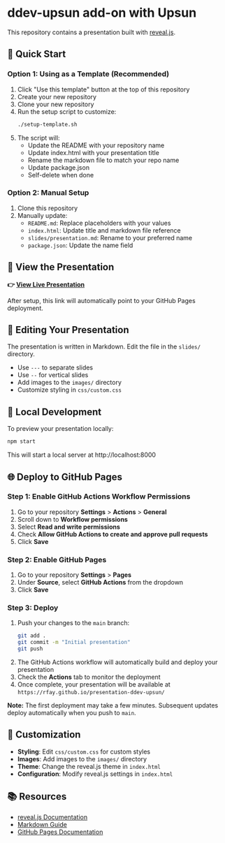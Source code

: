 # ddev-upsun add-on with Upsun

This repository contains a presentation built with [reveal.js](https://revealjs.com/).

## 🚀 Quick Start

### Option 1: Using as a Template (Recommended)

1. Click "Use this template" button at the top of this repository
2. Create your new repository
3. Clone your new repository
4. Run the setup script to customize:
   ```bash
   ./setup-template.sh
   ```
5. The script will:
   - Update the README with your repository name
   - Update index.html with your presentation title
   - Rename the markdown file to match your repo name
   - Update package.json
   - Self-delete when done

### Option 2: Manual Setup

1. Clone this repository
2. Manually update:
   - `README.md`: Replace placeholders with your values
   - `index.html`: Update title and markdown file reference
   - `slides/presentation.md`: Rename to your preferred name
   - `package.json`: Update the name field

## 🎯 View the Presentation

**👉 [View Live Presentation](https://rfay.github.io/presentation-ddev-upsun/)**

After setup, this link will automatically point to your GitHub Pages deployment.

## 📝 Editing Your Presentation

The presentation is written in Markdown. Edit the file in the `slides/` directory.

- Use `---` to separate slides
- Use `--` for vertical slides
- Add images to the `images/` directory
- Customize styling in `css/custom.css`

## 🧪 Local Development

To preview your presentation locally:

```bash
npm start
```

This will start a local server at http://localhost:8000

## 🌐 Deploy to GitHub Pages

### Step 1: Enable GitHub Actions Workflow Permissions

1. Go to your repository **Settings** > **Actions** > **General**
2. Scroll down to **Workflow permissions**
3. Select **Read and write permissions**
4. Check **Allow GitHub Actions to create and approve pull requests**
5. Click **Save**

### Step 2: Enable GitHub Pages

1. Go to your repository **Settings** > **Pages**
2. Under **Source**, select **GitHub Actions** from the dropdown
3. Click **Save**

### Step 3: Deploy

1. Push your changes to the `main` branch:
   ```bash
   git add .
   git commit -m "Initial presentation"
   git push
   ```
2. The GitHub Actions workflow will automatically build and deploy your presentation
3. Check the **Actions** tab to monitor the deployment
4. Once complete, your presentation will be available at `https://rfay.github.io/presentation-ddev-upsun/`

**Note:** The first deployment may take a few minutes. Subsequent updates deploy automatically when you push to `main`.

## 🎨 Customization

- **Styling**: Edit `css/custom.css` for custom styles
- **Images**: Add images to the `images/` directory
- **Theme**: Change the reveal.js theme in `index.html`
- **Configuration**: Modify reveal.js settings in `index.html`

## 📚 Resources

- [reveal.js Documentation](https://revealjs.com/)
- [Markdown Guide](https://www.markdownguide.org/)
- [GitHub Pages Documentation](https://docs.github.com/en/pages)
